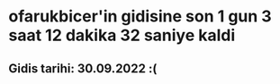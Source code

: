 # ofarukbicer'in gidisine son 1 gun 3 saat 12 dakika 32 saniye kaldi

## Gidis tarihi: 30.09.2022 :(